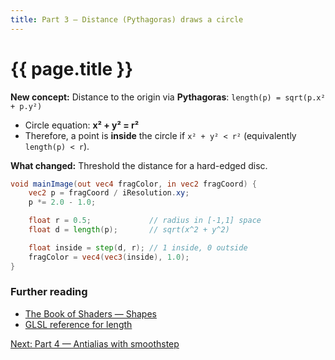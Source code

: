 ```yaml
---
title: Part 3 — Distance (Pythagoras) draws a circle
---
```

# {{ page.title }}

**New concept:** Distance to the origin via **Pythagoras**:
`length(p) = sqrt(p.x² + p.y²)`

* Circle equation: **x² + y² = r²**
* Therefore, a point is **inside** the circle if `x² + y² < r²` (equivalently `length(p) < r`).

**What changed:** Threshold the distance for a hard-edged disc.

```glsl
void mainImage(out vec4 fragColor, in vec2 fragCoord) {
    vec2 p = fragCoord / iResolution.xy;
    p *= 2.0 - 1.0;

    float r = 0.5;             // radius in [-1,1] space
    float d = length(p);       // sqrt(x^2 + y^2)

    float inside = step(d, r); // 1 inside, 0 outside
    fragColor = vec4(vec3(inside), 1.0);
}
```


### Further reading
- [The Book of Shaders — Shapes](https://thebookofshaders.com/03/)
- [GLSL reference for length](https://registry.khronos.org/OpenGL-Refpages/gl4/html/length.xhtml)

[Next: Part 4 — Antialias with smoothstep](part04_antialias_smoothstep.md)
